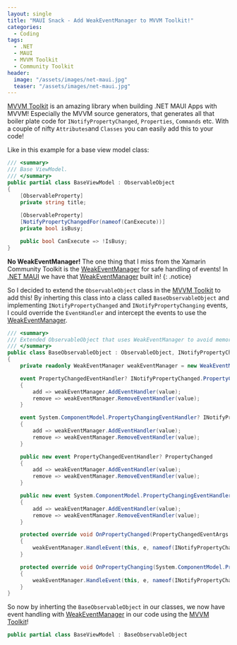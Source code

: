 ```yaml
---
layout: single
title: "MAUI Snack - Add WeakEventManager to MVVM Toolkit!"
categories:
  - Coding
tags:
  - .NET
  - MAUI
  - MVVM Toolkit
  - Community Toolkit
header:
  image: "/assets/images/net-maui.jpg"
  teaser: "/assets/images/net-maui.jpg"
---
```


[MVVM Toolkit][mvvm-toolkit] is an amazing library when building .NET MAUI Apps with MVVM! Especially the MVVM source generators, that generates all that boiler plate code for `INotifyPropertyChanged`, `Properties`, `Commands` etc. With a couple of nifty `Attributes`and `Classes` you can easily add this to your code!

Like in this example for a base view model class:
```c#
/// <summary>
/// Base ViewModel.
/// </summary>
public partial class BaseViewModel : ObservableObject
{
    [ObservableProperty]
    private string title;
    
    [ObservableProperty]
    [NotifyPropertyChangedFor(nameof(CanExecute))]
    private bool isBusy;

    public bool CanExecute => !IsBusy;
}
```

**No WeakEventManager!** The one thing that I miss from the Xamarin Community Toolkit is the [WeakEventManager][xamarin-weakeventmanager] for safe handling of events! In [.NET MAUI][dotnet-maui] we have that [WeakEventManager][maui-weakeventmanager] built in!
{: .notice}

So I decided to extend the `ObservableObject` class in the [MVVM Toolkit][mvvm-toolkit] to add this! By inherting this class into a class called `BaseObservableObject` and implementing `INotifyPropertyChanged` and `INotifyPropertyChanging` events, I could override the `EventHandler` and intercept the events to use the [WeakEventManager][maui-weakeventmanager].

```c#
/// <summary>
/// Extended ObservableObject that uses WeakEventManager to avoid memory leaks!
/// </summary>
public class BaseObservableObject : ObservableObject, INotifyPropertyChanged, INotifyPropertyChanging
{
    private readonly WeakEventManager weakEventManager = new WeakEventManager();

    event PropertyChangedEventHandler? INotifyPropertyChanged.PropertyChanged
    {
        add => weakEventManager.AddEventHandler(value);
        remove => weakEventManager.RemoveEventHandler(value);
    }

    event System.ComponentModel.PropertyChangingEventHandler? INotifyPropertyChanging.PropertyChanging
    {
        add => weakEventManager.AddEventHandler(value);
        remove => weakEventManager.RemoveEventHandler(value);
    }

    public new event PropertyChangedEventHandler? PropertyChanged
    {
        add => weakEventManager.AddEventHandler(value);
        remove => weakEventManager.RemoveEventHandler(value);
    }

    public new event System.ComponentModel.PropertyChangingEventHandler? PropertyChanging
    {
        add => weakEventManager.AddEventHandler(value);
        remove => weakEventManager.RemoveEventHandler(value);
    }

    protected override void OnPropertyChanged(PropertyChangedEventArgs e)
    {
        weakEventManager.HandleEvent(this, e, nameof(INotifyPropertyChanged.PropertyChanged));
    }

    protected override void OnPropertyChanging(System.ComponentModel.PropertyChangingEventArgs e)
    {
        weakEventManager.HandleEvent(this, e, nameof(INotifyPropertyChanging.PropertyChanging));
    }
}
```

So now by inherting the `BaseObservableObject` in our classes, we now have event handling with [WeakEventManager][xamarin-weakeventmanager] in our code using the [MVVM Toolkit][mvvm-toolkit]!

```c#
public partial class BaseViewModel : BaseObservableObject
```

[mvvm-toolkit]: https://learn.microsoft.com/en-us/dotnet/communitytoolkit/mvvm/
[dotnet-toolkit]: https://learn.microsoft.com/en-us/dotnet/communitytoolkit/introduction
[mvvm-toolkit-nuget]: https://www.nuget.org/packages/CommunityToolkit.Mvvm
[dotnet-maui]: https://learn.microsoft.com/en-us/dotnet/maui/what-is-maui
[xamarin-weakeventmanager]: https://learn.microsoft.com/en-us/xamarin/community-toolkit/helpers/weakeventmanagert
[maui-weakeventmanager]: https://learn.microsoft.com/en-us/dotnet/api/microsoft.maui.weakeventmanager
